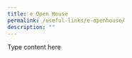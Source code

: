 ```yaml
---
title: e Open House
permalink: /useful-links/e-openhouse/
description: ""
---
```





Type content here
